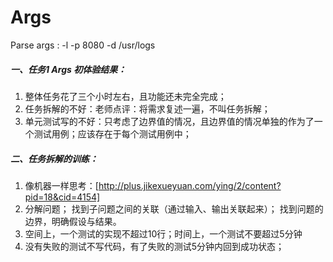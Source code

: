 # Args
Parse args : -l -p 8080 -d /usr/logs

##### 一、任务1 Args 初体验结果：
1. 整体任务花了三个小时左右，且功能还未完全完成；
2. 任务拆解的不好：老师点评：将需求复述一遍，不叫任务拆解；
3. 单元测试写的不好：只考虑了边界值的情况，且边界值的情况单独的作为了一个测试用例；应该存在于每个测试用例中；

##### 二、任务拆解的训练：
1. 像机器一样思考：[http://plus.jikexueyuan.com/ying/2/content?pid=18&cid=4154]
2. 分解问题；
   找到子问题之间的关联（通过输入、输出关联起来）；
   找到问题的边界，明确假设与结果。
3. 空间上，一个测试的实现不超过10行；时间上，一个测试不要超过5分钟
4. 没有失败的测试不写代码，有了失败的测试5分钟内回到成功状态；


